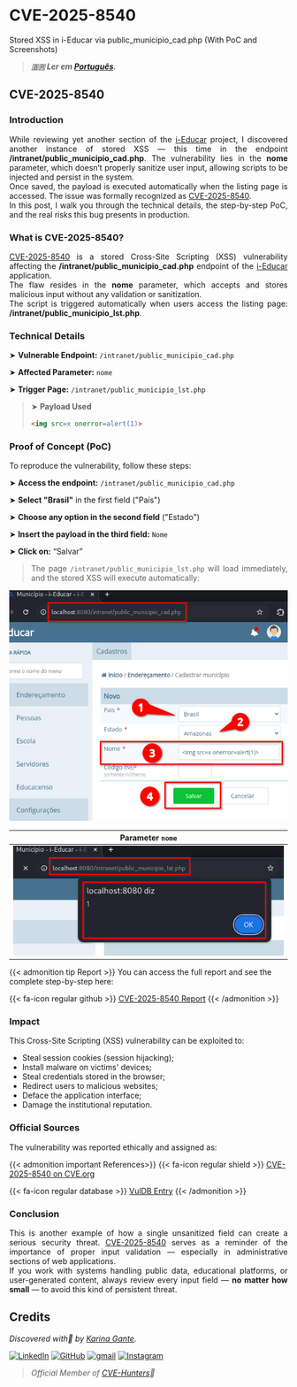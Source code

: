 # CVE-2025-8540


Stored XSS in i-Educar via public_municipio_cad.php (With PoC and Screenshots)

<!--more-->

> ***🇧🇷 Ler em [Português](http://karinagante.github.io/pt-br/cve-2025-8540).***

## CVE-2025-8540

### Introduction

<p align="justify">While reviewing yet another section of the <a href="https://github.com/portabilis/i-educar" target=_blank>i-Educar</a> project, I discovered another instance of stored XSS — this time in the endpoint <b>/intranet/public_municipio_cad.php</b>. The vulnerability lies in the <b>nome</b> parameter, which doesn’t properly sanitize user input, allowing scripts to be injected and persist in the system. </br> Once saved, the payload is executed automatically when the listing page is accessed. The issue was formally recognized as <a href="https://www.cve.org/CVERecord?id=CVE-2025-8540" target=_blank>CVE-2025-8540</a>. </br> In this post, I walk you through the technical details, the step-by-step PoC, and the real risks this bug presents in production. </p>

### What is CVE-2025-8540?

<p align="justify"><a href="https://www.cve.org/CVERecord?id=CVE-2025-8540" target=_blank>CVE-2025-8540</a> is a stored Cross-Site Scripting (XSS) vulnerability affecting the <b>/intranet/public_municipio_cad.php</b> endpoint of the <a href="https://github.com/portabilis/i-educar" target=_blank>i-Educar</a> application. </br> The flaw resides in the <b>nome</b> parameter, which accepts and stores malicious input without any validation or sanitization. </br> The script is triggered automatically when users access the listing page: <b>/intranet/public_municipio_lst.php</b>. </p>

### Technical Details

➤ **Vulnerable Endpoint:** `/intranet/public_municipio_cad.php`

➤ **Affected Parameter:** `nome`

➤ **Trigger Page:** `/intranet/public_municipio_lst.php`

> ➤ **Payload Used** 
> ```html
><img src=x onerror=alert(1)>
>```

### Proof of Concept (PoC)

To reproduce the vulnerability, follow these steps:

➤ **Access the endpoint:** `/intranet/public_municipio_cad.php`

➤ **Select "Brasil"** in the first field ("País")

➤ **Choose any option in the second field** ("Estado")

➤ **Insert the payload in the third field:** `Nome`

➤ **Click on:** “Salvar”

> <p align="justify">The page <code>/intranet/public_municipio_lst.php</code> will load immediately, and the stored XSS will execute automatically:</p>

<p align="center">
<img src="/images/CVE-2025-8540/PoC1.png">
</p>

|   Parameter `nome`         |
|:------------:|
| ![](/images/CVE-2025-8540/PoC2.png)    |

{{< admonition tip Report >}} 
You can access the full report and see the complete step-by-step here:

{{< fa-icon regular github >}} 
[CVE-2025-8540 Report](https://github.com/KarinaGante/KGSec/blob/main/CVEs/i-educar/CVE-2025-8540.md)
{{< /admonition >}}

### Impact

This Cross-Site Scripting (XSS) vulnerability can be exploited to:

- Steal session cookies (session hijacking);
- Install malware on victims' devices;
- Steal credentials stored in the browser;
- Redirect users to malicious websites;
- Deface the application interface;
- Damage the institutional reputation.

### Official Sources

The vulnerability was reported ethically and assigned as:

{{< admonition important References>}} 
{{< fa-icon regular shield >}} 
[CVE-2025-8540 on CVE.org](https://www.cve.org/CVERecord?id=CVE-2025-8540)

{{< fa-icon regular database >}} 
[VulDB Entry](https://vuldb.com/?id.318669)
{{< /admonition >}}

### Conclusion

<p align="justify">This is another example of how a single unsanitized field can create a serious security threat. <a href="https://www.cve.org/CVERecord?id=CVE-2025-8540" target=_blank>CVE-2025-8540</a> serves as a reminder of the importance of proper input validation — especially in administrative sections of web applications. </br> If you work with systems handling public data, educational platforms, or user-generated content, always review every input field — <b>no matter how small</b> — to avoid this kind of persistent threat.</p>

## Credits

*Discovered with💜 by [Karina Gante](https://karinagante.github.io/).*  

[![LinkedIn](https://skillicons.dev/icons?i=linkedin&theme=dark)](https://www.linkedin.com/in/karina-gante/)
[![GitHub](https://skillicons.dev/icons?i=github&theme=dark)](https://www.github.com/KarinaGante/)
[![gmail](https://skillicons.dev/icons?i=gmail&theme=dark)](mailto:karina.g@aluno.ifsp.edu.br)
[![Instagram](https://skillicons.dev/icons?i=instagram&theme=dark)](https://www.instagram.com/karinovisk02/)

> *Official Member of [CVE-Hunters](https://www.cvehunters.com/)🏹*
